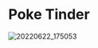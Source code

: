 # Poke Tinder
![20220622_175053](https://user-images.githubusercontent.com/67763251/175153973-806cca25-8ae1-46fa-851d-6ee6b8b5bebf.gif)
